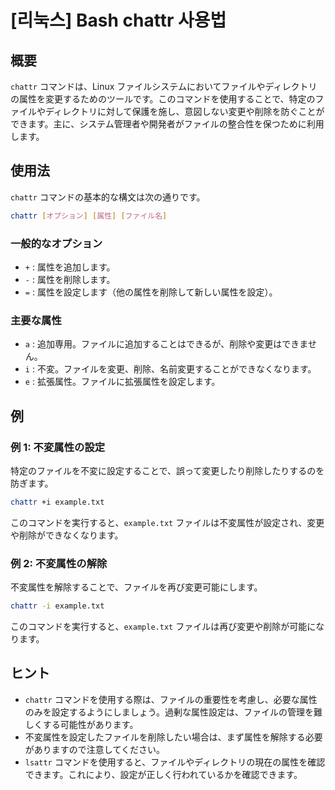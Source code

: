 # [리눅스] Bash chattr 사용법

## 概要
`chattr` コマンドは、Linux ファイルシステムにおいてファイルやディレクトリの属性を変更するためのツールです。このコマンドを使用することで、特定のファイルやディレクトリに対して保護を施し、意図しない変更や削除を防ぐことができます。主に、システム管理者や開発者がファイルの整合性を保つために利用します。

## 使用法
`chattr` コマンドの基本的な構文は次の通りです。

```bash
chattr [オプション] [属性] [ファイル名]
```

### 一般的なオプション
- `+` : 属性を追加します。
- `-` : 属性を削除します。
- `=` : 属性を設定します（他の属性を削除して新しい属性を設定）。

### 主要な属性
- `a` : 追加専用。ファイルに追加することはできるが、削除や変更はできません。
- `i` : 不変。ファイルを変更、削除、名前変更することができなくなります。
- `e` : 拡張属性。ファイルに拡張属性を設定します。

## 例
### 例 1: 不変属性の設定
特定のファイルを不変に設定することで、誤って変更したり削除したりするのを防ぎます。

```bash
chattr +i example.txt
```

このコマンドを実行すると、`example.txt` ファイルは不変属性が設定され、変更や削除ができなくなります。

### 例 2: 不変属性の解除
不変属性を解除することで、ファイルを再び変更可能にします。

```bash
chattr -i example.txt
```

このコマンドを実行すると、`example.txt` ファイルは再び変更や削除が可能になります。

## ヒント
- `chattr` コマンドを使用する際は、ファイルの重要性を考慮し、必要な属性のみを設定するようにしましょう。過剰な属性設定は、ファイルの管理を難しくする可能性があります。
- 不変属性を設定したファイルを削除したい場合は、まず属性を解除する必要がありますので注意してください。
- `lsattr` コマンドを使用すると、ファイルやディレクトリの現在の属性を確認できます。これにより、設定が正しく行われているかを確認できます。